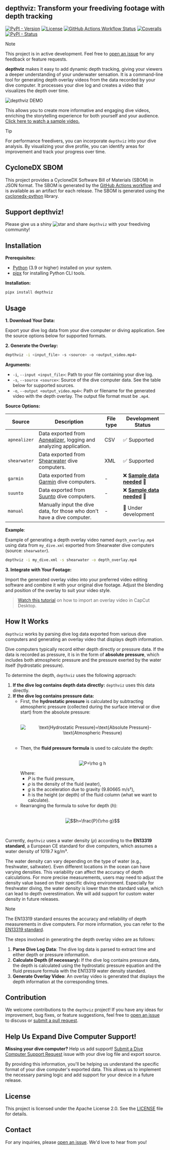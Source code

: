 ## depthviz: Transform your freediving footage with depth tracking

[![PyPI - Version](https://img.shields.io/pypi/v/depthviz)](https://pypi.org/project/depthviz/) [![License](https://img.shields.io/github/license/noppanut15/depthviz)](LICENSE) [![GitHub Actions Workflow Status](https://img.shields.io/github/actions/workflow/status/noppanut15/depthviz/deploy.yaml)](https://github.com/noppanut15/depthviz/actions) [![Coveralls](https://img.shields.io/coveralls/github/noppanut15/depthviz?logo=coveralls)](https://coveralls.io/github/noppanut15/depthviz) [![PyPI - Status](https://img.shields.io/pypi/status/depthviz)](https://pypi.org/project/depthviz/)




> [!NOTE]
> This project is in active development. Feel free to [open an issue](https://github.com/noppanut15/depthviz/issues) for any feedback or feature requests.

**depthviz** makes it easy to add dynamic depth tracking, giving your viewers a deeper understanding of your underwater sensation. It is a command-line tool for generating depth overlay videos from the data recorded by your dive computer. It processes your dive log and creates a video that visualizes the depth over time.

![depthviz DEMO](https://raw.githubusercontent.com/noppanut15/depthviz/main/assets/demo-compressed-v2.gif)

This allows you to create more informative and engaging dive videos, enriching the storytelling experience for both yourself and your audience. [Click here to watch a sample video.](https://www.instagram.com/p/DAWI3jvy6Or/)

> [!TIP]
> For performance freedivers, you can incorporate `depthviz` into your dive analysis. By visualizing your dive profile, you can identify areas for improvement and track your progress over time.

## CycloneDX SBOM

This project provides a CycloneDX Software Bill of Materials (SBOM) in JSON format. The SBOM is generated by the [GitHub Actions workflow](.github/workflows/deploy.yaml) and is available as an artifact for each release. The SBOM is generated using the [cyclonedx-python](https://github.com/CycloneDX/cyclonedx-python) library.

## Support depthviz!

Please give us a shiny ![star](https://img.shields.io/github/stars/noppanut15/depthviz
) and share `depthviz` with your freediving community!

## Installation

**Prerequisites:**

* [Python](https://www.python.org/downloads/) (3.9 or higher) installed on your system.
* [pipx](https://pipx.pypa.io/stable/installation/) for installing Python CLI tools.

**Installation:**

```bash
pipx install depthviz
```

## Usage

**1. Download Your Data:**

Export your dive log data from your dive computer or diving application. See the source options below for supported formats.

**2. Generate the Overlay:**

```bash
depthviz -i <input_file> -s <source> -o <output_video.mp4>
```

**Arguments:**

* `-i`, `--input <input_file>`: Path to your file containing your dive log.
* `-s`, `--source <source>`: Source of the dive computer data. See the table below for supported sources.
* `-o`, `--output <output_video.mp4>`: Path or filename for the generated video with the depth overlay. The output file format must be `.mp4`.

**Source Options:**

| Source       | Description                                                                                                                            | File type | Development Status                                                                                                 |
| ------------ | -------------------------------------------------------------------------------------------------------------------------------------- | --------- | ------------------------------------------------------------------------------------------------------------------ |
| `apnealizer` | Data exported from [Apnealizer](https://apnealizer.com/), logging and analyzing application.                                           | CSV       | :white_check_mark: Supported                                                                                       |
| `shearwater` | Data exported from [Shearwater](https://shearwater.com/pages/shearwater-cloud) dive computers.                                         | XML       | :white_check_mark: Supported                                                                                       |
| `garmin`     | Data exported from [Garmin](https://connect.garmin.com/) dive computers.                                                               | -         | :x: [**Sample data needed**](https://github.com/noppanut15/depthviz/issues/15) :rotating_light: |
| `suunto`     | Data exported from [Suunto](https://www.suunto.com/Support/faq-articles/dm5/how-do-i-import--export-dive-logs-to-dm5/) dive computers. | -         | :x: [**Sample data needed**](https://github.com/noppanut15/depthviz/issues/15) :rotating_light: |
| `manual`     | Manually input the dive data, for those who don't have a dive computer.                                                                | -         | :construction: Under development                                                                |

**Example**:

Example of generating a depth overlay video named `depth_overlay.mp4` using data from `my_dive.xml` exported from Shearwater dive computers (source: `shearwater`).

```bash
depthviz -i my_dive.xml -s shearwater -o depth_overlay.mp4
```

**3. Integrate with Your Footage:**

Import the generated overlay video into your preferred video editing software and combine it with your original dive footage. Adjust the blending and position of the overlay to suit your video style. 
> [Watch this tutorial](https://www.youtube.com/watch?v=ZggKrWk98Ag) on how to import an overlay video in CapCut Desktop.

## How It Works
`depthviz` works by parsing dive log data exported from various dive computers and generating an overlay video that displays depth information.

Dive computers typically record either depth directly or pressure data. If the data is recorded as pressure, it is in the form of **absolute pressure**, which includes both atmospheric pressure and the pressure exerted by the water itself (hydrostatic pressure).


To determine the depth, `depthviz` uses the following approach:
1.  **If the dive log contains depth data directly:** `depthviz` uses this data directly.
2.  **If the dive log contains pressure data:**
    * First, the **hydrostatic pressure** is calculated by subtracting atmospheric pressure (collected during the surface interval or dive start) from the absolute pressure:<br><br><p align="center"><picture><source media="(prefers-color-scheme: dark)" srcset="https://latex.codecogs.com/svg.image?\large&space;{\color{White}\text{Hydrostatic&space;Pressure}=\text{Absolute&space;Pressure}-\text{Atmospheric&space;Pressure}}"><img src="https://latex.codecogs.com/svg.image?\large&space;\text{Hydrostatic&space;Pressure}=\text{Absolute&space;Pressure}-\text{Atmospheric&space;Pressure}" title="\text{Hydrostatic Pressure}=\text{Absolute Pressure}-\text{Atmospheric Pressure}" /></picture></p><br>
    * Then, the **fluid pressure formula** is used to calculate the depth:<br><br><p align="center"><picture><source media="(prefers-color-scheme: dark)" srcset="https://latex.codecogs.com/svg.image?\LARGE&space;{\color{White}P=\rho&space;g&space;h}"><img src="https://latex.codecogs.com/svg.image?\LARGE&space;&space;P=\rho&space;g&space;h" title=" P=\rho g h" /></picture></p> 
       Where:
         - $` P `$ is the fluid pressure,
         - $` \rho `$ is the density of the fluid (water),
         - $` g `$ is the acceleration due to gravity (9.80665 m/s²),
         - $` h `$ is the height (or depth) of the fluid column (what we want to calculate).
    * Rearranging the formula to solve for depth ($` h `$):<br><br><p align="center"><picture><source media="(prefers-color-scheme: dark)" srcset="https://latex.codecogs.com/svg.image?\LARGE&space;{\color{White}h=\frac{P}{\rho&space;g}}"><img src="https://latex.codecogs.com/svg.image?\LARGE&space;$$h=\frac{P}{\rho&space;g}$$" title="$$h=\frac{P}{\rho g}$$" /></picture></p><br>

Currently, `depthviz` uses a water density ($` \rho `$) according to the **EN13319 standard**, a European CE standard for dive computers, which assumes a water density of 1019.7 kg/m³.

The water density can vary depending on the type of water (e.g., freshwater, saltwater). Even different locations in the ocean can have varying densities. This variability can affect the accuracy of depth calculations. For more precise measurements, users may need to adjust the density value based on their specific diving environment. Especially for freshwater diving, the water density is lower than the standard value, which can lead to depth overestimation. We will add support for custom water density in future releases.
    
> [!NOTE]
> The EN13319 standard ensures the accuracy and reliability of depth measurements in dive computers. For more information, you can refer to the [EN13319 standard](https://standards.iteh.ai/catalog/standards/cen/5d35e933-ca50-4d80-8c9d-631f5597b784/en-13319-2000).

The steps involved in generating the depth overlay video are as follows:

1.  **Parse Dive Log Data**: The dive log data is parsed to extract time and either depth or pressure information.
2.  **Calculate Depth (if necessary):** If the dive log contains pressure data, the depth is calculated using the hydrostatic pressure equation and the fluid pressure formula  with the EN13319 water density standard.
3.  **Generate Overlay Video**: An overlay video is generated that displays the depth information at the corresponding times.

## Contribution

We welcome contributions to the `depthviz` project! If you have any ideas for improvement, bug fixes, or feature suggestions, feel free to [open an issue](https://github.com/noppanut15/depthviz/issues) to discuss or [submit a pull request](https://github.com/noppanut15/depthviz/pulls).

## Help Us Expand Dive Computer Support!

**Missing your dive computer?** Help us add support! [Submit a Dive Computer Support Request](https://github.com/noppanut15/depthviz/issues) issue with your dive log file and export source.

By providing this information, you'll be helping us understand the specific format of your dive computer's exported data. This allows us to implement the necessary parsing logic and add support for your device in a future release.


## License

This project is licensed under the Apache License 2.0. See the [LICENSE](LICENSE) file for details.


## Contact

For any inquiries, please [open an issue](https://github.com/noppanut15/depthviz/issues). We'd love to hear from you!

